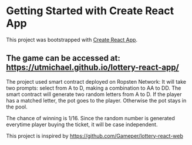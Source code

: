 # Getting Started with Create React App

This project was bootstrapped with [Create React App](https://github.com/facebook/create-react-app).

## The game can be accessed at: https://utmichael.github.io/lottery-react-app/

The project used smart contract deployed on Ropsten Network:
It will take two prompts: select from A to D, making a combination to AA to DD. 
The smart contract will generate two random letters from A to D. If the player has a matched letter,
the pot goes to the player. Otherwise the pot stays in the pool. 

The chance of winning is 1/16. Since the random number is generated everytime player buying the ticket, 
it will be case independent. 

This project is inspired by https://github.com/Gameper/lottery-react-web

